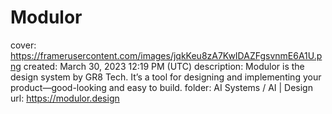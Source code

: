 # Modulor

cover: https://framerusercontent.com/images/jqkKeu8zA7KwIDAZFgsvnmE6A1U.png
created: March 30, 2023 12:19 PM (UTC)
description: Modulor is the design system by GR8 Tech. It’s a tool for designing and implementing your product—good-looking and easy to build.
folder: AI Systems / AI | Design
url: https://modulor.design